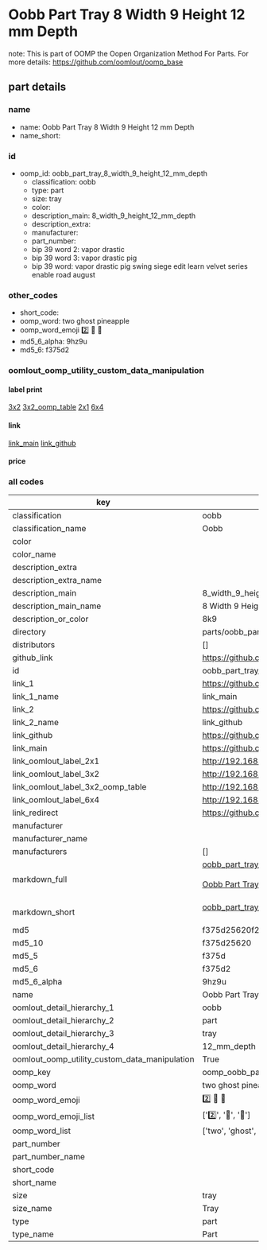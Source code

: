 # Oobb Part Tray 8 Width 9 Height 12 mm Depth  

note: This is part of OOMP the Oopen Organization Method For Parts. For more details: https://github.com/oomlout/oomp_base

##  part details
  







### name
* name: Oobb Part Tray 8 Width 9 Height 12 mm Depth
* name_short: 
### id
* oomp_id: oobb_part_tray_8_width_9_height_12_mm_depth
  * classification: oobb
  * type: part
  * size: tray
  * color: 
  * description_main: 8_width_9_height_12_mm_depth
  * description_extra: 
  * manufacturer: 
  * part_number: 
  * bip 39 word 2: vapor drastic
  * bip 39 word 3: vapor drastic pig
  * bip 39 word: vapor drastic pig swing siege edit learn velvet series enable road august

### other_codes
* short_code: 
* oomp_word: two ghost pineapple
* oomp_word_emoji :two: :ghost: :pineapple:
* md5_6_alpha: 9hz9u
* md5_6: f375d2






### oomlout_oomp_utility_custom_data_manipulation
#### label print
[3x2](http://192.168.1.245:1112/?label=oomp%209hz9u)
[3x2_oomp_table](http://192.168.1.108:1112/?label=oomp%209hz9u)
[2x1](http://192.168.1.242:1112/?label=oomp%209hz9u)
[6x4](http://192.168.1.55:1112/?label=oomp%209hz9u)    

#### link

[link_main](https://github.com/oomlout/oomlout_oomp_version_1_messy/tree/main/parts/oobb_part_tray_8_width_9_height_12_mm_depth) [link_github](https://github.com/oomlout/oomlout_oomp_version_1_messy/tree/main/parts/oobb_part_tray_8_width_9_height_12_mm_depth)                             

#### price







### all codes 
| key | value |  
| --- | --- |  
| classification | oobb |  
| classification_name | Oobb |  
| color |  |  
| color_name |  |  
| description_extra |  |  
| description_extra_name |  |  
| description_main | 8_width_9_height_12_mm_depth |  
| description_main_name | 8 Width 9 Height 12 mm Depth |  
| description_or_color | 8k9 |  
| directory | parts/oobb_part_tray_8_width_9_height_12_mm_depth |  
| distributors | [] |  
| github_link | https://github.com/oomlout/oomlout_oomp_part_src/tree/main/parts/oobb_part_tray_8_width_9_height_12_mm_depth |  
| id | oobb_part_tray_8_width_9_height_12_mm_depth |  
| link_1 | https://github.com/oomlout/oomlout_oomp_version_1_messy/tree/main/parts/oobb_part_tray_8_width_9_height_12_mm_depth |  
| link_1_name | link_main |  
| link_2 | https://github.com/oomlout/oomlout_oomp_version_1_messy/tree/main/parts/oobb_part_tray_8_width_9_height_12_mm_depth |  
| link_2_name | link_github |  
| link_github | https://github.com/oomlout/oomlout_oomp_version_1_messy/tree/main/parts/oobb_part_tray_8_width_9_height_12_mm_depth |  
| link_main | https://github.com/oomlout/oomlout_oomp_version_1_messy/tree/main/parts/oobb_part_tray_8_width_9_height_12_mm_depth |  
| link_oomlout_label_2x1 | http://192.168.1.242:1112/?label=oomp%209hz9u |  
| link_oomlout_label_3x2 | http://192.168.1.245:1112/?label=oomp%209hz9u |  
| link_oomlout_label_3x2_oomp_table | http://192.168.1.108:1112/?label=oomp%209hz9u |  
| link_oomlout_label_6x4 | http://192.168.1.55:1112/?label=oomp%209hz9u |  
| link_redirect | https://github.com/oomlout/oomlout_oomp_version_1_messy/tree/main/parts/oobb_part_tray_8_width_9_height_12_mm_depth |  
| manufacturer |  |  
| manufacturer_name |  |  
| manufacturers | [] |  
| markdown_full | [oobb_part_tray_8_width_9_height_12_mm_depth](none)<br>[](none)<br>[Oobb Part Tray 8 Width 9 Height 12 Mm Depth](none)<br><br> |  
| markdown_short | [oobb_part_tray_8_width_9_height_12_mm_depth](none)<br><br> |  
| md5 | f375d25620f20fd919e40dc14910978b |  
| md5_10 | f375d25620 |  
| md5_5 | f375d |  
| md5_6 | f375d2 |  
| md5_6_alpha | 9hz9u |  
| name | Oobb Part Tray 8 Width 9 Height 12 mm Depth |  
| oomlout_detail_hierarchy_1 | oobb |  
| oomlout_detail_hierarchy_2 | part |  
| oomlout_detail_hierarchy_3 | tray |  
| oomlout_detail_hierarchy_4 | 12_mm_depth |  
| oomlout_oomp_utility_custom_data_manipulation | True |  
| oomp_key | oomp_oobb_part_tray_8_width_9_height_12_mm_depth |  
| oomp_word | two ghost pineapple |  
| oomp_word_emoji | :two: :ghost: :pineapple: |  
| oomp_word_emoji_list | [':two:', ':ghost:', ':pineapple:'] |  
| oomp_word_list | ['two', 'ghost', 'pineapple'] |  
| part_number |  |  
| part_number_name |  |  
| short_code |  |  
| short_name |  |  
| size | tray |  
| size_name | Tray |  
| type | part |  
| type_name | Part |  
